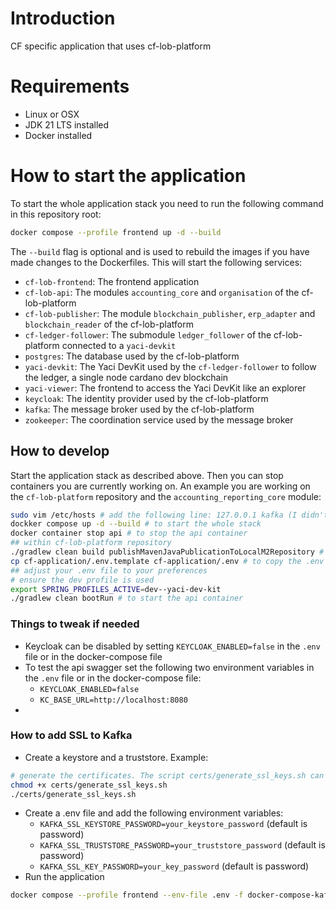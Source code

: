 # Introduction
CF specific application that uses cf-lob-platform

# Requirements
- Linux or OSX
- JDK 21 LTS installed
- Docker installed

# How to start the application
To start the whole application stack you need to run the following command in this repository root:
```bash
docker compose --profile frontend up -d --build
```
The `--build` flag is optional and is used to rebuild the images if you have made changes to the Dockerfiles.
This will start the following services:
- `cf-lob-frontend`: The frontend application
- `cf-lob-api`: The modules `accounting_core` and `organisation` of the cf-lob-platform
- `cf-lob-publisher`: The module `blockchain_publisher`, `erp_adapter` and `blockchain_reader` of the cf-lob-platform
- `cf-ledger-follower`: The submodule `ledger_follower` of the cf-lob-platform connected to a `yaci-devkit`
- `postgres`: The database used by the cf-lob-platform
- `yaci-devkit`: The Yaci DevKit used by the `cf-ledger-follower` to follow the ledger, a single node cardano dev blockchain
- `yaci-viewer`: The frontend to access the Yaci DevKit like an explorer
- `keycloak`: The identity provider used by the cf-lob-platform
- `kafka`: The message broker used by the cf-lob-platform
- `zookeeper`: The coordination service used by the message broker

## How to develop
Start the application stack as described above. Then you can stop containers you are currently working on.
An example you are working on the `cf-lob-platform` repository and the `accounting_reporting_core` module:
```bash
sudo vim /etc/hosts # add the following line: 127.0.0.1 kafka (I didn't found a better way to do this yet, this needs to be done only once)
dockker compose up -d --build # to start the whole stack
docker container stop api # to stop the api container
## within cf-lob-platform repository 
./gradlew clean build publishMavenJavaPublicationToLocalM2Repository # to build the module and publish the artifacts to your local m2 repository
cp cf-application/.env.template cf-application/.env # to copy the .env file
## adjust your .env file to your preferences
# ensure the dev profile is used
export SPRING_PROFILES_ACTIVE=dev--yaci-dev-kit
./gradlew clean bootRun # to start the api container
```

### Things to tweak if needed
- Keycloak can be disabled by setting `KEYCLOAK_ENABLED=false` in the `.env` file or in the docker-compose file 
- To test the api swagger set the following two environment variables in the `.env` file or in the docker-compose file:
  - `KEYCLOAK_ENABLED=false`
  - `KC_BASE_URL=http://localhost:8080`
- 

### How to add SSL to Kafka
- Create a keystore and a truststore. Example:
```bash
# generate the certificates. The script certs/generate_ssl_keys.sh can used to generate the certificates
chmod +x certs/generate_ssl_keys.sh
./certs/generate_ssl_keys.sh
```
- Create a .env file and add the following environment variables:
  - `KAFKA_SSL_KEYSTORE_PASSWORD=your_keystore_password` (default is password)
  - `KAFKA_SSL_TRUSTSTORE_PASSWORD=your_truststore_password` (default is password)
  - `KAFKA_SSL_KEY_PASSWORD=your_key_password` (default is password)
- Run the application
```bash
docker compose --profile frontend --env-file .env -f docker-compose-kafka-ssl.yml‚‚ up -d --build
```
